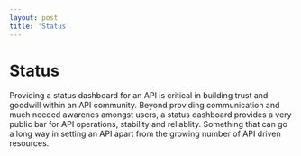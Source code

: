 ```yaml
---
layout: post
title: 'Status'
---
```

<h1>Status</h1>
<p>Providing a status dashboard for an API is critical in building trust and goodwill within an API community. Beyond providing communication and much needed awarenes amongst users, a status dashboard provides a very public bar for API operations, stability and reliablity. Something that can go a long way in setting an API apart from the growing number of API driven resources.</p>